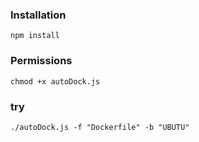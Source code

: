 







### Installation

```
npm install 
```

### Permissions
```
chmod +x autoDock.js
```

### try
```
./autoDock.js -f "Dockerfile" -b "UBUTU"
```
